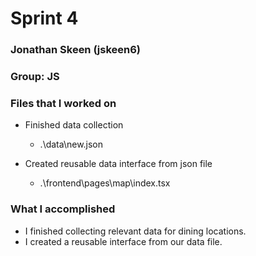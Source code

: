 # Sprint 4
### Jonathan Skeen (jskeen6)
### Group: JS

### Files that I worked on
* Finished data collection
    * .\data\new.json

* Created reusable data interface from json file
    * .\frontend\pages\map\index.tsx

### What I accomplished
* I finished collecting relevant data for dining locations.
* I created a reusable interface from our data file.